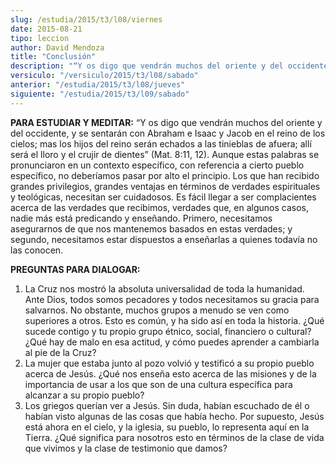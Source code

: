 ```yaml
---
slug: /estudia/2015/t3/l08/viernes
date: 2015-08-21
tipo: leccion
author: David Mendoza
title: "Conclusión"
description: "“Y os digo que vendrán muchos del oriente y del occidente, y se sentarán con Abraham e Isaac y Jacob en el reino de los cielos; mas los hijos del reino serán echados a las tinieblas de afuera; allí será el lloro y el crujir de dientes” (Mat. 8:11, 12)..."
versiculo: "/versiculo/2015/t3/l08/sabado"
anterior: "/estudia/2015/t3/l08/jueves"
siguiente: "/estudia/2015/t3/l09/sabado"
---
```


**PARA ESTUDIAR Y MEDITAR:** “Y os digo que vendrán muchos del oriente y del occidente, y se sentarán con Abraham e Isaac y Jacob en el reino de los cielos; mas los hijos del reino serán echados a las tinieblas de afuera; allí será el lloro y el crujir de dientes” (Mat. 8:11, 12). Aunque estas palabras se pronunciaron en un contexto específico, con referencia a cierto pueblo específico, no deberíamos pasar por alto el principio. Los que han recibido grandes privilegios, grandes ventajas en términos de verdades espirituales y teológicas, necesitan ser cuidadosos. Es fácil llegar a ser complacientes acerca de las verdades que recibimos, verdades que, en algunos casos, nadie más está predicando y enseñando. Primero, necesitamos asegurarnos de que nos mantenemos basados en estas verdades; y segundo, necesitamos estar dispuestos a enseñarlas a quienes todavía no las conocen.

**PREGUNTAS PARA DIALOGAR:**

1. La Cruz nos mostró la absoluta universalidad de toda la humanidad. Ante Dios, todos somos pecadores y todos necesitamos su gracia para salvarnos. No obstante, muchos grupos a menudo se ven como superiores a otros. Esto es común, y ha sido así en toda la historia. ¿Qué sucede contigo y tu propio grupo étnico, social, financiero o cultural? ¿Qué hay de malo en esa actitud, y cómo puedes aprender a cambiarla al pie de la Cruz?
2. La mujer que estaba junto al pozo volvió y testificó a su propio pueblo acerca de Jesús. ¿Qué nos enseña esto acerca de las misiones y de la importancia de usar a los que son de una cultura específica para alcanzar a su propio pueblo?
3. Los griegos querían ver a Jesús. Sin duda, habían escuchado de él o habían visto algunas de las cosas que había hecho. Por supuesto, Jesús está ahora en el cielo, y la iglesia, su pueblo, lo representa aquí en la Tierra. ¿Qué significa para nosotros esto en términos de la clase de vida que vivimos y la clase de testimonio que damos?
